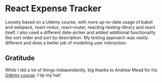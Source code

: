 # React Expense Tracker

Loosely based on a Udemy course, with more up-to-date usage of babel and webpack,
react-redux, react-router, reacting-testing-library and react itself. I also
used a different date-picker and added additional functionality like sort order
and sort by description. My testing approach was vastly different and does a
better job of modelling user interaction.

## Gratitude

While I did a lot of things independently, big thanks to Andrew Mead for his [Udemy course](https://www.udemy.com/course/react-2nd-edition/). I tip my hat!
